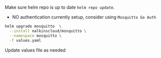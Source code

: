 Make sure helm repo is up to date `helm repo update`.

* NO authentication currently setup, consider using `Mosquitto Go Auth`

```bash
helm upgrade mosquitto  \
  --install nalkinscloud/mosquitto \
  --namespace mosquitto \
  -f values.yaml
```

Update values file as needed
